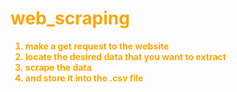 # <b><font color = 'orange'>web_scraping
1. make a get request to the website
2. locate the desired data that you want to extract
3. scrape the data
4. and store it into the .csv file
